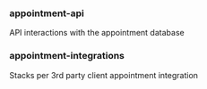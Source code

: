 ### appointment-api
API interactions with the appointment database

### appointment-integrations
Stacks per 3rd party client appointment integration
